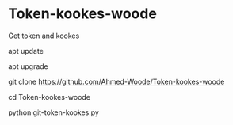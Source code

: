 # Token-kookes-woode
Get token and kookes

apt update

apt upgrade

git clone https://github.com/Ahmed-Woode/Token-kookes-woode

cd Token-kookes-woode

python git-token-kookes.py
